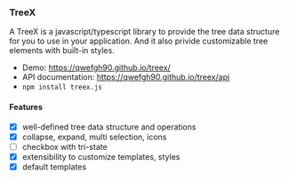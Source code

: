 ### TreeX
A TreeX is a javascript/typescript library to provide the tree data structure for you to use in your application.
And it also privide customizable tree elements with built-in styles.

- Demo: https://qwefgh90.github.io/treex/
- API documentation: https://qwefgh90.github.io/treex/api
- `npm install treex.js`

#### Features
- [x] well-defined tree data structure and operations
- [x] collapse, expand, multi selection, icons
- [ ] checkbox with tri-state
- [x] extensibility to customize templates, styles
- [x] default templates